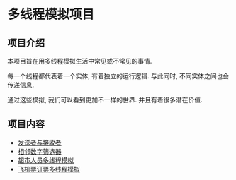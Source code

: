 # 多线程模拟项目

## 项目介绍

本项目旨在用多线程模拟生活中常见或不常见的事情.

每一个线程都代表着一个实体, 有着独立的运行逻辑. 与此同时, 不同实体之间也会传递信息.

通过这些模拟, 我们可以看到更加不一样的世界. 并且有着很多潜在价值.

## 项目内容

- [发送者与接收者](./src/senderAndMulReceivers/readme.md)
- [相邻数字筛选器](./src/adjacentFilter/readme.md)
- [超市人员多线程模拟](./src/supermarket/readme.md)
- [飞机票订票多线程模拟](./src/planeBooking/readme.md)
